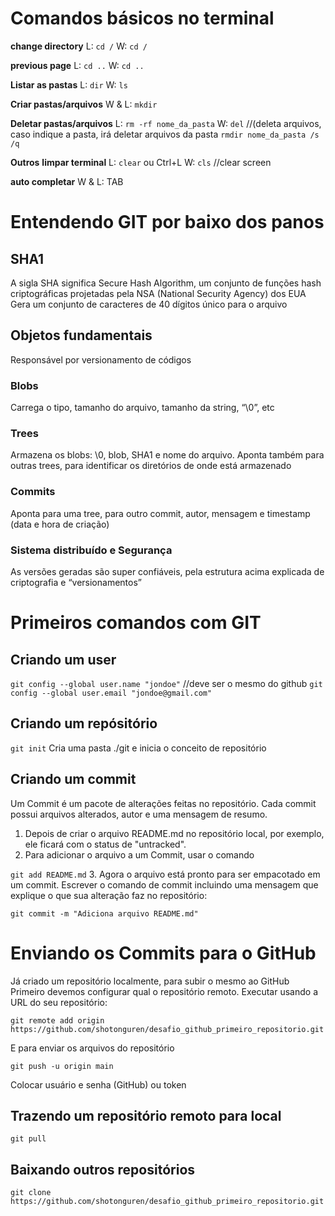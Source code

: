 # Comandos básicos no terminal
**change directory**
L: ```cd /```
W: ```cd /```

**previous page**
L: ```cd ..```
W: ```cd ..```

**Listar as pastas**
L: ```dir```
W: ```ls```

**Criar pastas/arquivos**
W & L: ```mkdir```

**Deletar pastas/arquivos**
L: ```rm -rf nome_da_pasta```
W: ```del``` //(deleta arquivos, caso indique a pasta, irá deletar arquivos da pasta
```rmdir nome_da_pasta /s /q```

**Outros**
**limpar terminal**
L: ```clear``` ou Ctrl+L
W: ```cls``` //clear screen

**auto completar**
W & L: TAB

# Entendendo GIT por baixo dos panos
## SHA1
A sigla SHA significa Secure Hash Algorithm, um conjunto de funções hash criptográficas projetadas pela NSA (National Security Agency) dos EUA
Gera um conjunto de caracteres de 40 dígitos único para o arquivo

## Objetos fundamentais
Responsável por versionamento de códigos
### Blobs
Carrega o tipo, tamanho do arquivo, tamanho da string, “\0”, etc
### Trees
Armazena os blobs: \0, blob, SHA1 e nome do arquivo. Aponta também para outras trees, para identificar os diretórios de onde está armazenado
### Commits
Aponta para uma tree, para outro commit, autor, mensagem e timestamp (data e hora de criação) 
### Sistema distribuído e Segurança
As versões geradas são super confiáveis, pela estrutura acima explicada de criptografia e “versionamentos”  


# Primeiros comandos com GIT

## Criando um user
```git config --global user.name "jondoe"``` //deve ser o mesmo do github
```git config --global user.email "jondoe@gmail.com"```

## Criando um repósitório
```git init```
Cria uma pasta ./git e inicia o conceito de repositório 

## Criando um commit

Um Commit é um pacote de alterações feitas no repositório. Cada commit possui arquivos alterados, autor e uma mensagem de resumo.

1. Depois de criar o arquivo README.md no repositório local, por exemplo, ele ficará com o status de "untracked".
2. Para adicionar o arquivo a um Commit, usar o comando  
 
```git add README.md```
3. Agora o arquivo está pronto para ser empacotado em um commit. Escrever o comando de commit incluindo uma mensagem que explique o que sua alteração faz no repositório:

```git commit -m "Adiciona arquivo README.md"```


# Enviando os Commits para o GitHub
Já criado um repositório localmente, para subir o mesmo ao GitHub Primeiro devemos configurar qual o repositório remoto. Executar usando a URL do seu repositório:

```git remote add origin https://github.com/shotonguren/desafio_github_primeiro_repositorio.git```

E para enviar os arquivos do repositório

```git push -u origin main```

Colocar usuário e senha (GitHub) ou token

## Trazendo um repositório remoto para local

```git pull```

## Baixando outros repositórios
```git clone https://github.com/shotonguren/desafio_github_primeiro_repositorio.git```

